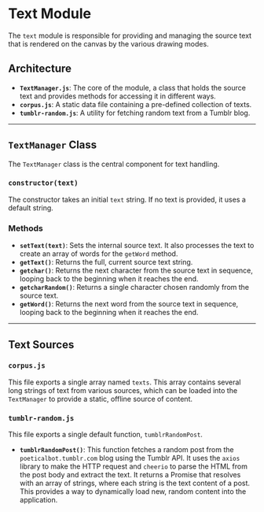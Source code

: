 # Text Module

The `text` module is responsible for providing and managing the source text that is rendered on the canvas by the various drawing modes.

## Architecture

-   **`TextManager.js`**: The core of the module, a class that holds the source text and provides methods for accessing it in different ways.
-   **`corpus.js`**: A static data file containing a pre-defined collection of texts.
-   **`tumblr-random.js`**: A utility for fetching random text from a Tumblr blog.

---

## `TextManager` Class

The `TextManager` class is the central component for text handling.

### `constructor(text)`

The constructor takes an initial `text` string. If no text is provided, it uses a default string.

### Methods

-   **`setText(text)`**: Sets the internal source text. It also processes the text to create an array of words for the `getWord` method.
-   **`getText()`**: Returns the full, current source text string.
-   **`getchar()`**: Returns the next character from the source text in sequence, looping back to the beginning when it reaches the end.
-   **`getcharRandom()`**: Returns a single character chosen randomly from the source text.
-   **`getWord()`**: Returns the next word from the source text in sequence, looping back to the beginning when it reaches the end.

---

## Text Sources

### `corpus.js`

This file exports a single array named `texts`. This array contains several long strings of text from various sources, which can be loaded into the `TextManager` to provide a static, offline source of content.

### `tumblr-random.js`

This file exports a single default function, `tumblrRandomPost`.

-   **`tumblrRandomPost()`**: This function fetches a random post from the `poeticalbot.tumblr.com` blog using the Tumblr API. It uses the `axios` library to make the HTTP request and `cheerio` to parse the HTML from the post body and extract the text. It returns a Promise that resolves with an array of strings, where each string is the text content of a post. This provides a way to dynamically load new, random content into the application.
